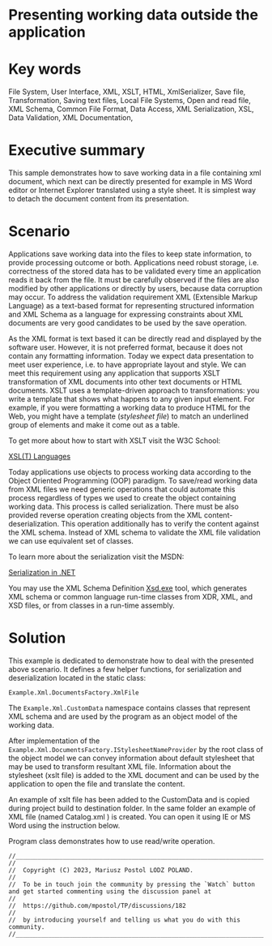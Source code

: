 # Presenting working data outside the application

# Key words

File System, User Interface, XML, XSLT, HTML, XmlSerializer, Save file, Transformation, Saving text files, Local File Systems, Open and read file, XML Schema, Common File Format, Data Access, XML Serialization, XSL, Data Validation, XML Documentation, 

# Executive summary

This sample demonstrates how to save working data in a file containing xml document, which next can be directly presented for example in MS Word editor or Internet Explorer translated using a style sheet. It is simplest way to detach the document content from its presentation.

# Scenario

Applications save working data into the files to keep state information, to provide processing outcome or both. Applications need robust storage, i.e. correctness of the stored data has to be validated every time an application reads it back from the file. It must be carefully observed if the files are also modified by other applications or directly by users, because data corruption may occur. To address the validation requirement XML (Extensible Markup Language) as a text-based format for representing structured information and XML Schema as a language for expressing constraints about XML documents are very good candidates to be used by the save operation.

As the XML format is text based it can be directly read and displayed by the software user. However, it is not preferred format, because it does not contain any formatting information. Today we expect data presentation to meet user experience, i.e. to have appropriate layout and style. We can meet this requirement using any application that supports XSLT transformation of XML documents into other text documents or HTML documents. XSLT uses a template-driven approach to transformations: you write a template that shows what happens to any given input element. For example, if you were formatting a working data to produce HTML for the Web, you might have a template (*stylesheet file*) to match an underlined group of elements and make it come out as a table.

To get more about how to start with XSLT visit the W3C School:

[XSL\(T\) Languages](https://www.w3schools.com/xml/xsl_languages.asp)

Today applications use objects to process working data according to the Object Oriented Programming (OOP) paradigm. To save/read working data from XML files we need generic operations that could automate this process regardless of types we used to create the object containing working data. This process is called serialization. There must be also provided reverse operation creating objects from the XML content-deserialization. This operation additionally has to verify the content against the XML schema. Instead of XML schema to validate the XML file validation we can use equivalent set of classes.

To learn more about the serialization visit the MSDN:

[Serialization in .NET](http://msdn.microsoft.com/en-us/library/7ay27kt9.aspx)

You may use the XML Schema Definition [Xsd.exe](http://msdn.microsoft.com/en-us/library/x6c1kb0s.aspx) tool, which generates XML schema or common language run-time classes from XDR, XML, and XSD files, or from classes in a run-time assembly.

# Solution

This example is dedicated to demonstrate how to deal with the presented above scenario. It defines a few helper functions, for serialization and deserialization located in the static class:

`Example.Xml.DocumentsFactory.XmlFile`

The `Example.Xml.CustomData` namespace contains classes that represent XML schema and are used by the program as an object model of the working data.

After implementation of the `Example.Xml.DocumentsFactory.IStylesheetNameProvider` by the root class of the object model we can convey information about default stylesheet that may be used to transform resultant XML file. Information about the stylesheet (xslt file) is added to the XML document and can be used by the application to open the file and translate the content.

An example of xslt file has been added to the CustomData and is copied during project build to destination folder. In the same folder an example of XML file (named Catalog.xml ) is created. You can open it using IE or MS Word using the instruction below.

Program class demonstrates how to use read/write operation.

    //____________________________________________________________________________________________________________________________________
    //
    //  Copyright (C) 2023, Mariusz Postol LODZ POLAND.
    //
    //  To be in touch join the community by pressing the `Watch` button and get started commenting using the discussion panel at
    //
    //  https://github.com/mpostol/TP/discussions/182
    //
    //  by introducing yourself and telling us what you do with this community.
    //_____________________________________________________________________________________________________________________________________
